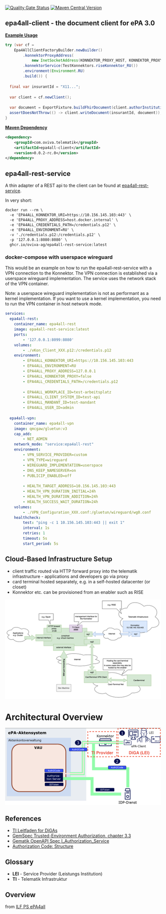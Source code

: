 [![Quality Gate Status](https://sonarcloud.io/api/project_badges/measure?project=oviva-ag_epa4all-client&metric=alert_status&token=4959774e1684547503bc8fb9d3d0a47a250cd7ad)](https://sonarcloud.io/summary/new_code?id=oviva-ag_epa4all-client)
[![Maven Central Version](https://img.shields.io/maven-central/v/com.oviva.telematik/epa4all-client)](https://central.sonatype.com/artifact/com.oviva.telematik/epa4all-client)

## epa4all-client - the document client for ePA 3.0
__[Example Usage](https://github.com/oviva-ag/epa4all-client/blob/main/epa4all-client/src/test/java/com/oviva/telematik/epa4all/client/internal/E2eEpa4AllClientImplTest.java#L26-L46)__

```java
try (var cf =
    Epa4AllClientFactoryBuilder.newBuilder()
        .konnektorProxyAddress(
            new InetSocketAddress(KONNEKTOR_PROXY_HOST, KONNEKTOR_PROXY_PORT))
        .konnektorService(TestKonnektors.riseKonnektor_RU())
        .environment(Environment.RU)
        .build()) {

  final var insurantId = "X11...";

  var client = cf.newClient();

  var document = ExportFixture.buildFhirDocument(client.authorInstitution(), insurantId);
  assertDoesNotThrow(() -> client.writeDocument(insurantId, document));
}
```

__[Maven Dependency](https://central.sonatype.com/artifact/com.oviva.telematik/epa4all-client)__

```xml
<dependency>
    <groupId>com.oviva.telematik</groupId>
    <artifactId>epa4all-client</artifactId>
    <version>0.0.2-rc.0</version>
</dependency>
```

## epa4all-rest-service

A thin adapter of a REST api to the client can be found at [epa4all-rest-service](./epa4all-rest-service).

In very short:
```shell
docker run --rm \
  -e 'EPA4ALL_KONNEKTOR_URI=https://10.156.145.103:443' \
  -e 'EPA4ALL_PROXY_ADDRESS=host.docker.internal' \
  -e 'EPA4ALL_CREDENTIALS_PATH=/credentials.p12' \
  -e 'EPA4ALL_ENVIRONMENT=RU' \
  -v './credentials.p12:/credentials.p12' \
  -p '127.0.0.1:8080:8080' \
  ghcr.io/oviva-ag/epa4all-rest-service:latest
```

### docker-compose with userspace wireguard
This would be an example on how to run the epa4all-rest-service with a VPN connection to the Konnektor. The VPN connection is established via a userspace wireguard implementation. The service uses the network stack of the VPN container.

Note: a userspace wireguard implementation is not as performant as a kernel implementation. If you want to use a kernel implementation, you need to run the VPN container in host network mode.
```yaml
services:
  epa4all-rest:
    container_name: epa4all-rest
    image: epa4all-rest-service:latest
    ports:
        - '127.0.0.1:8099:8080'
    volumes:
        - ./vKon_Client_XXX.p12:/credentials.p12
    environment:
        - EPA4ALL_KONNEKTOR_URI=https://10.156.145.103:443
        - EPA4ALL_ENVIRONMENT=RU
        - EPA4ALL_PROXY_ADDRESS=127.0.0.1
        - EPA4ALL_KONNEKTOR_PROXY=false
        - EPA4ALL_CREDENTIALS_PATH=/credentials.p12

        - EPA4ALL_WORKPLACE_ID=test-arbeitsplatz
        - EPA4ALL_CLIENT_SYSTEM_ID=test-api
        - EPA4ALL_MANDANT_ID=test-mandant
        - EPA4ALL_USER_ID=admin

  epa4all-vpn:
    container_name: epa4all-vpn
    image: qmcgaw/gluetun:v3
    cap_add:
        - NET_ADMIN
    network_mode: "service:epa4all-rest"
    environment:
        - VPN_SERVICE_PROVIDER=custom
        - VPN_TYPE=wireguard
        - WIREGUARD_IMPLEMENTATION=userspace
        - DNS_KEEP_NAMESERVER=on
        - PUBLICIP_ENABLED=off

        - HEALTH_TARGET_ADDRESS=10.156.145.103:443
        - HEALTH_VPN_DURATION_INITIAL=24h
        - HEALTH_VPN_DURATION_ADDITION=24h
        - HEALTH_SUCCESS_WAIT_DURATION=24h
    volumes:
        - ./VPN_Configuration_XXX.conf:/gluetun/wireguard/wg0.conf
    healthcheck:
        test: "ping -c 1 10.156.145.103:443 || exit 1"
        interval: 1s
        retries: 1
        timeout: 5s
        start_period: 5s
```

## Cloud-Based Infrastructure Setup

- client traffic routed via HTTP forward proxy into the telematik infrastructure - applications and developers go via
  proxy
- card terminal hosted separately, e.g. in a self-hosted datacenter (or closet)
- Konnektor etc. can be provisioned from an enabler such as RISE

![](./docs/epa4all-setup.svg)

# Architectural Overview

![](./docs/ePA_3_0_overview.png)

## References

- [TI Leitfaden for DiGAs](https://wiki.gematik.de/pages/viewpage.action?pageId=512716463)
- [GemSpec Trusted-Environment Authorization, chapter 3.3](https://gemspec.gematik.de/docs/gemILF/gemILF_PS_ePA/gemILF_PS_ePA_V3.2.3/#3.3)
- [Gematik OpenAPI Spec I_Authorization_Service](https://github.com/gematik/ePA-Basic/blob/ePA-3.0.3/src/openapi/I_Authorization_Service.yaml)
- [Authorization Code: Structure](https://gemspec.gematik.de/docs/gemSpec/gemSpec_IDP_Dienst/gemSpec_IDP_Dienst_V1.7.0/#7.3)

## Glossary

- **LEI** - Service Provider (Leistungs Institution)
- **TI** - Telematik Infrastruktur

## Overview

from [ILF PS ePA4all](https://gemspec.gematik.de/docs/gemILF/gemILF_PS_ePA/gemILF_PS_ePA_V3.2.3/#3.3.2)
